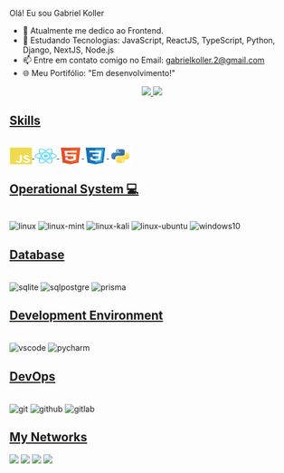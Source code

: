 Olá! Eu sou Gabriel Koller



- 🔭 Atualmente me dedico ao Frontend.
- 🌱 Estudando Tecnologias: JavaScript, ReactJS, TypeScript, Python, Django, NextJS, Node.js 
- 📫 Entre em contato comigo no Email: gabrielkoller.2@gmail.com
- 🌐 Meu Portifólio: "Em desenvolvimento!"


<div align="center">
  <a href="https://github.com/GABRIEL-KOLLER">
  <img height="180em" src="https://github-readme-stats.vercel.app/api?username=GABRIEL-KOLLER&show_icons=true&theme=dark&include_all_commits=true&count_private=true"/>
  <img height="180em" src="https://github-readme-stats.vercel.app/api/top-langs/?username=GABRIEL-KOLLER&layout=compact&langs_count=7&theme=dark"/>
</div>

  
  ## Skills
  
  
  <div style="display: inline_block"><br>
  <img align="center" alt="Gabriel-Js" height="30" width="40" src="https://raw.githubusercontent.com/devicons/devicon/master/icons/javascript/javascript-plain.svg">
  <img align="center" alt="Gabriel-React" height="30" width="40" src="https://raw.githubusercontent.com/devicons/devicon/master/icons/react/react-original.svg">
  <img align="center" alt="Gabriel-HTML" height="30" width="40" src="https://raw.githubusercontent.com/devicons/devicon/master/icons/html5/html5-original.svg">
  <img align="center" alt="Gabriel-CSS" height="30" width="40" src="https://raw.githubusercontent.com/devicons/devicon/master/icons/css3/css3-original.svg">
  <img align="center" alt="Gabriel-Python" height="30" width="40" src="https://raw.githubusercontent.com/devicons/devicon/master/icons/python/python-original.svg">
</div>
    
 ##
  
  
   ## Operational System 💻 
  
  <div style="display:inline-block"><br/>
    <img align="center" alt="linux" src="https://img.shields.io/badge/Linux-FCC624?style=for-the-badge&logo=linux&logoColor=black"/>
    <img align="center" alt="linux-mint" src="https://img.shields.io/badge/Linux_Mint-87CF3E?style=for-the-badge&logo=linux-mint&logoColor=white"/>
    <img align="center" alt="linux-kali" src="https://img.shields.io/badge/Kali_Linux-557C94?style=for-the-badge&logo=kali-linux&logoColor=white"/>
    <img align="center" alt="linux-ubuntu" src="https://img.shields.io/badge/Ubuntu-E95420?style=for-the-badge&logo=ubuntu&logoColor=white"/>
    <img align="center" alt="windows10" src="https://img.shields.io/badge/Windows-0078D6?style=for-the-badge&logo=windows&logoColor=white"/> 
   </div>
  


 ##
  
 
  ## Database
  
 <div style="display:inline-block"><br/>
    <img align="center" alt="sqlite" src="https://img.shields.io/badge/SQLite-07405E?style=for-the-badge&logo=sqlite&logoColor=white"/>
    <img align="center" alt="sqlpostgre" src="https://img.shields.io/badge/PostgreSQL-316192?style=for-the-badge&logo=postgresql&logoColor=white"/>
    <img align="center" alt="prisma" src="https://img.shields.io/badge/Prisma-3982CE?style=for-the-badge&logo=Prisma&logoColor=white"/>
  </div>
  
  ##
  
  
  ## Development Environment
  
   <div style="display:inline-block"><br/>
    <img align="center" alt="vscode" src="https://img.shields.io/badge/Visual_Studio_Code-0078D4?style=for-the-badge&logo=visual%20studio%20code&logoColor=white"/>
    <img align="center" alt="pycharm" src="https://img.shields.io/badge/PyCharm-000000.svg?&style=for-the-badge&logo=PyCharm&logoColor=white"/>
  
  </div>
  
  ##
  
  ## DevOps
  
   <div style="display:inline-block"><br/>
    <img align="center" alt="git" src="https://img.shields.io/badge/GIT-E44C30?style=for-the-badge&logo=git&logoColor=white"/>
     <img align="center" alt="github" src="https://img.shields.io/badge/GitHub-100000?style=for-the-badge&logo=github&logoColor=white"/>
     <img align="center" alt="gitlab" src="https://img.shields.io/badge/GitLab-330F63?style=for-the-badge&logo=gitlab&logoColor=white"/>
    </div>
  
  
  
  
  
  ##
  
  
 ## My Networks
  
  <div>  
  <a href="https://www.instagram.com/kolleergb/" target="_blank"><img src="https://img.shields.io/badge/-Instagram-%23E4405F?style=for-the-badge&logo=instagram&logoColor=white" target="_blank"></a>
 	<a href="https://twitter.com/GabrielKoller_" target="_blank"><img src="https://img.shields.io/badge/Twitch-9146FF?style=for-the-badge&logo=twitch&logoColor=white" target="_blank"></a>
  <a href = "mailto:gabrielkoller.2@gmail.com"><img src="https://img.shields.io/badge/-Gmail-%23333?style=for-the-badge&logo=gmail&logoColor=white" target="_blank"></a>
  <a href="https://www.linkedin.com/in/gabriel-koller-40b52621b/" target="_blank"><img src="https://img.shields.io/badge/-LinkedIn-%230077B5?style=for-the-badge&logo=linkedin&logoColor=white" target="_blank"></a> 
  </div>
  
 ##
  
  
 
  
